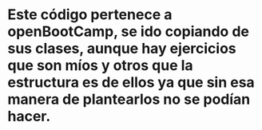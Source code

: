 # Este código pertenece a  openBootCamp, se ido copiando de sus clases, aunque hay ejercicios que son míos y otros que la estructura es de ellos ya que sin esa manera de plantearlos no se podían hacer.
